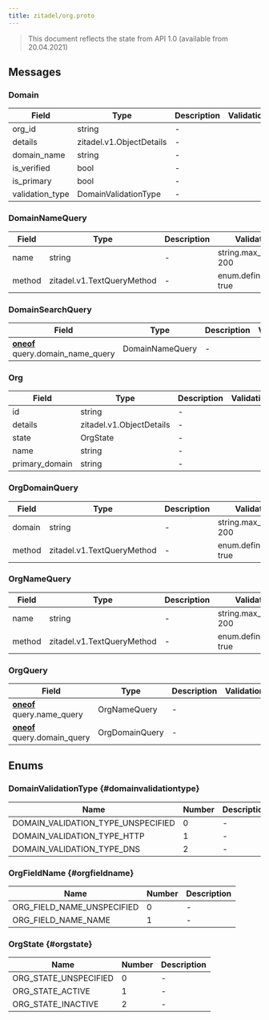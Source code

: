 ```yaml
---
title: zitadel/org.proto
---
```

> This document reflects the state from API 1.0 (available from 20.04.2021)




## Messages


### Domain



| Field | Type | Description | Validation |
| ----- | ---- | ----------- | ----------- |
| org_id |  string | - |  |
| details |  zitadel.v1.ObjectDetails | - |  |
| domain_name |  string | - |  |
| is_verified |  bool | - |  |
| is_primary |  bool | - |  |
| validation_type |  DomainValidationType | - |  |




### DomainNameQuery



| Field | Type | Description | Validation |
| ----- | ---- | ----------- | ----------- |
| name |  string | - | string.max_len: 200<br />  |
| method |  zitadel.v1.TextQueryMethod | - | enum.defined_only: true<br />  |




### DomainSearchQuery



| Field | Type | Description | Validation |
| ----- | ---- | ----------- | ----------- |
| [**oneof**](https://developers.google.com/protocol-buffers/docs/proto3#oneof) query.domain_name_query |  DomainNameQuery | - |  |




### Org



| Field | Type | Description | Validation |
| ----- | ---- | ----------- | ----------- |
| id |  string | - |  |
| details |  zitadel.v1.ObjectDetails | - |  |
| state |  OrgState | - |  |
| name |  string | - |  |
| primary_domain |  string | - |  |




### OrgDomainQuery



| Field | Type | Description | Validation |
| ----- | ---- | ----------- | ----------- |
| domain |  string | - | string.max_len: 200<br />  |
| method |  zitadel.v1.TextQueryMethod | - | enum.defined_only: true<br />  |




### OrgNameQuery



| Field | Type | Description | Validation |
| ----- | ---- | ----------- | ----------- |
| name |  string | - | string.max_len: 200<br />  |
| method |  zitadel.v1.TextQueryMethod | - | enum.defined_only: true<br />  |




### OrgQuery



| Field | Type | Description | Validation |
| ----- | ---- | ----------- | ----------- |
| [**oneof**](https://developers.google.com/protocol-buffers/docs/proto3#oneof) query.name_query |  OrgNameQuery | - |  |
| [**oneof**](https://developers.google.com/protocol-buffers/docs/proto3#oneof) query.domain_query |  OrgDomainQuery | - |  |






## Enums


### DomainValidationType {#domainvalidationtype}


| Name | Number | Description |
| ---- | ------ | ----------- |
| DOMAIN_VALIDATION_TYPE_UNSPECIFIED | 0 | - |
| DOMAIN_VALIDATION_TYPE_HTTP | 1 | - |
| DOMAIN_VALIDATION_TYPE_DNS | 2 | - |




### OrgFieldName {#orgfieldname}


| Name | Number | Description |
| ---- | ------ | ----------- |
| ORG_FIELD_NAME_UNSPECIFIED | 0 | - |
| ORG_FIELD_NAME_NAME | 1 | - |




### OrgState {#orgstate}


| Name | Number | Description |
| ---- | ------ | ----------- |
| ORG_STATE_UNSPECIFIED | 0 | - |
| ORG_STATE_ACTIVE | 1 | - |
| ORG_STATE_INACTIVE | 2 | - |




